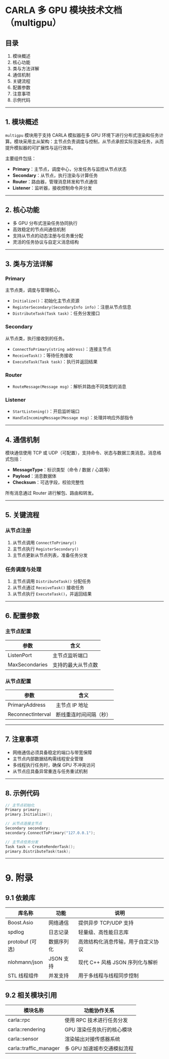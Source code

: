 # CARLA 多 GPU 模块技术文档（multigpu）

## 目录

1. 模块概述  
2. 核心功能  
3. 类与方法详解  
4. 通信机制  
5. 关键流程  
6. 配置参数  
7. 注意事项  
8. 示例代码  

---

## 1. 模块概述

`multigpu` 模块用于支持 CARLA 模拟器在多 GPU 环境下进行分布式渲染和任务计算。模块采用主从架构：主节点负责调度与控制，从节点承担实际渲染任务，从而提升模拟器的可扩展性与运行效率。

主要组件包括：

- **Primary**：主节点，调度中心，分发任务与监控从节点状态  
- **Secondary**：从节点，执行渲染与计算任务  
- **Router**：路由器，管理消息转发和节点通信  
- **Listener**：监听器，接收控制命令并分发  

---

## 2. 核心功能

- 多 GPU 分布式渲染任务协同执行  
- 高效稳定的节点间通信机制  
- 支持从节点的动态注册与任务重分配  
- 灵活的任务协议与自定义消息结构  

---

## 3. 类与方法详解

### Primary

主节点类，调度与管理核心。

- `Initialize()`：初始化主节点资源  
- `RegisterSecondary(SecondaryInfo info)`：注册从节点信息  
- `DistributeTask(Task task)`：任务分发接口  

### Secondary

从节点类，执行接收到的任务。

- `ConnectToPrimary(string address)`：连接主节点  
- `ReceiveTask()`：等待任务接收  
- `ExecuteTask(Task task)`：执行并返回结果  

### Router

- `RouteMessage(Message msg)`：解析并路由不同类型的消息  

### Listener

- `StartListening()`：开启监听端口  
- `HandleIncomingMessage(Message msg)`：处理并响应外部指令  

---

## 4. 通信机制

模块通信使用 TCP 或 UDP（可配置），支持命令、状态与数据三类消息。消息格式包括：

- **MessageType**：标识类型（命令 / 数据 / 心跳等）  
- **Payload**：消息数据体  
- **Checksum**：可选字段，校验完整性  

所有消息通过 Router 进行解包、路由和转发。

---

## 5. 关键流程

### 从节点注册

1. 从节点调用 `ConnectToPrimary()`  
2. 主节点执行 `RegisterSecondary()`  
3. 主节点更新从节点列表，准备任务分发  

### 任务调度与处理

1. 主节点调用 `DistributeTask()` 分配任务  
2. 从节点通过 `ReceiveTask()` 接收任务  
3. 从节点执行 `ExecuteTask()`，并返回结果  

---

## 6. 配置参数

### 主节点配置

| 参数            | 含义                 |
|-----------------|----------------------|
| ListenPort      | 主节点监听端口       |
| MaxSecondaries  | 支持的最大从节点数   |

### 从节点配置

| 参数              | 含义                     |
|-------------------|--------------------------|
| PrimaryAddress    | 主节点 IP 地址           |
| ReconnectInterval | 断线重连时间间隔（秒）   |

---

## 7. 注意事项

- 网络通信必须具备稳定的端口与带宽保障  
- 主节点内部数据结构需线程安全管理  
- 多线程执行任务时，确保 GPU 不冲突访问  
- 从节点应具备异常重连与任务重试机制  

---

## 8. 示例代码

```cpp
// 主节点初始化
Primary primary;
primary.Initialize();

// 从节点连接主节点
Secondary secondary;
secondary.ConnectToPrimary("127.0.0.1");

// 主节点任务分发
Task task = CreateRenderTask();
primary.DistributeTask(task);
```

---

# 9. 附录

## 9.1 依赖库

| 库名称            | 功能       | 说明                          |
|-------------------|------------|-------------------------------|
| Boost.Asio        | 网络通信   | 提供异步 TCP/UDP 支持          |
| spdlog            | 日志记录   | 轻量级、高性能日志库            |
| protobuf (可选)    | 数据序列化 | 高效结构化消息传输，用于自定义协议 |
| nlohmann/json     | JSON 支持  | 现代 C++ 风格 JSON 序列化与解析  |
| STL 线程组件      | 并发支持   | 用于多线程与线程同步控制         |

## 9.2 相关模块引用

| 模块名称               | 功能协作关系                   |
|------------------------|------------------------------|
| carla::rpc             | 使用 RPC 技术进行任务分发      |
| carla::rendering       | GPU 渲染任务执行的核心模块     |
| carla::sensor          | 渲染输出对接传感器系统         |
| carla::traffic_manager | 多 GPU 加速城市交通模拟流程    |
